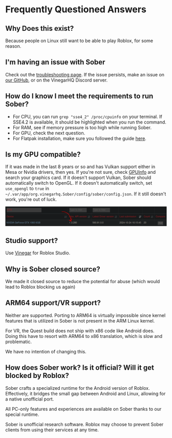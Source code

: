 # Frequently Questioned Answers


## Why Does this exist?
Because people on Linux still want to be able to play Roblox, for some reason.



## I'm having an issue with Sober
Check out the [troubleshooting page](../Troubleshooting/index.md). If the issue persists, make an issue on [our GitHub](https://github.com/vinegarhq/sober), or on the VinegarHQ Discord server.



## How do I know I meet the requirements to run Sober?
- For CPU, you can run `grep "sse4_2" /proc/cpuinfo` on your terminal. If SSE4.2 is available, it should be highlighted when you run the command.
- For RAM, see if memory pressure is too high while running Sober.
- For GPU, check the next question.
- For Flatpak installation, make sure you followed the guide [here](https://flathub.org/setup).



## Is my GPU compatible?
If it was made in the last 8 years or so and has Vulkan support either in Mesa or Nvidia drivers, then yes. If you're not sure, check [GPUInfo](https://vulkan.gpuinfo.org/) and search your graphics card. If it doesn't support Vulkan, Sober should automatically switch to OpenGL. If it doesn't automatically switch, set `use_opengl` to `true` in `~/.var/app/org.vinegarhq.Sober/config/sober/config.json`. If it still doesn't work, you're out of luck.

![Vulkan Supported](./vulkaninfo.png)



## Studio support?
Use [Vinegar](https://vinegarhq.org/) for Roblox Studio.



## Why is Sober closed source?
We made it closed source to reduce the potential for abuse (which would lead to Roblox blocking us again)



## ARM64 support/VR support?
Neither are supported. Porting to ARM64 is virtually impossible since kernel features that is utilized in Sober is not present in the ARM Linux kernel.

For VR, the Quest build does not ship with x86 code like Android does. Doing this have to resort with ARM64 to x86 translation, which is slow and problematic.

We have no intention of changing this.



## How does Sober work? Is it official? Will it get blocked by Roblox?
Sober crafts a specialized runtime for the Android version of Roblox. Effectively, it bridges the small gap between Android and Linux, allowing for a native unofficial port. 

All PC-only features and experiences are available on Sober thanks to our special runtime.

Sober is unofficial research software. Roblox may choose to prevent Sober clients from using their services at any time.
